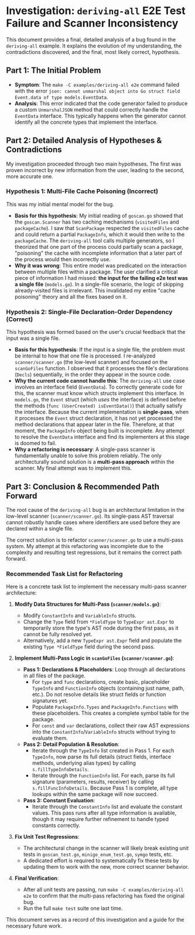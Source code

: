 # Investigation: `deriving-all` E2E Test Failure and Scanner Inconsistency

This document provides a final, detailed analysis of a bug found in the `deriving-all` example. It explains the evolution of my understanding, the contradictions discovered, and the final, most likely correct, hypothesis.

## Part 1: The Initial Problem

-   **Symptom**: The `make -C examples/deriving-all e2e` command failed with the error `json: cannot unmarshal object into Go struct field Event.data of type models.EventData`.
-   **Analysis**: This error indicated that the code generator failed to produce a custom `UnmarshalJSON` method that could correctly handle the `EventData` interface. This typically happens when the generator cannot identify all the concrete types that implement the interface.

## Part 2: Detailed Analysis of Hypotheses & Contradictions

My investigation proceeded through two main hypotheses. The first was proven incorrect by new information from the user, leading to the second, more accurate one.

### Hypothesis 1: Multi-File Cache Poisoning (Incorrect)

This was my initial mental model for the bug.

-   **Basis for this hypothesis**: My initial reading of `goscan.go` showed that the `goscan.Scanner` has two caching mechanisms (`visitedFiles` and `packageCache`). I saw that `ScanPackage` respected the `visitedFiles` cache and could return a partial `PackageInfo`, which it would then write to the `packageCache`. The `deriving-all` tool calls multiple generators, so I theorized that one part of the process could partially scan a package, "poisoning" the cache with incomplete information that a later part of the process would then incorrectly use.
-   **Why it was wrong**: This entire model was predicated on the interaction between multiple files within a package. The user clarified a critical piece of information I had missed: **the input for the failing e2e test was a single file** (`models.go`). In a single-file scenario, the logic of skipping already-visited files is irrelevant. This invalidated my entire "cache poisoning" theory and all the fixes based on it.

### Hypothesis 2: Single-File Declaration-Order Dependency (Correct)

This hypothesis was formed based on the user's crucial feedback that the input was a single file.

-   **Basis for this hypothesis**: If the input is a single file, the problem must be internal to how that one file is processed. I re-analyzed `scanner/scanner.go` (the low-level scanner) and focused on the `scanGoFiles` function. I observed that it processes the file's declarations (`Decls`) sequentially, in the order they appear in the source code.
-   **Why the current code cannot handle this**: The `deriving-all` use case involves an interface field (`EventData`). To correctly generate code for this, the scanner must know which structs implement this interface. In `models.go`, the `Event` struct (which *uses* the interface) is defined before the methods (`func (UserCreated) isEventData()`) that actually satisfy the interface.
    Because the current implementation is **single-pass**, when it processes the `Event` struct declaration, it has not yet processed the method declarations that appear later in the file. Therefore, at that moment, the `PackageInfo` object being built is incomplete. Any attempt to resolve the `EventData` interface and find its implementers at this stage is doomed to fail.
-   **Why a refactoring is necessary**: A single-pass scanner is fundamentally unable to solve this problem reliably. The only architecturally sound solution is a **multi-pass approach** within the scanner. My final attempt was to implement this.

## Part 3: Conclusion & Recommended Path Forward

The root cause of the `deriving-all` bug is an architectural limitation in the low-level scanner (`scanner/scanner.go`). Its single-pass AST traversal cannot robustly handle cases where identifiers are used before they are declared within a single file.

The correct solution is to refactor `scanner/scanner.go` to use a multi-pass system. My attempt at this refactoring was incomplete due to the complexity and resulting test regressions, but it remains the correct path forward.

### Recommended Task List for Refactoring
Here is a concrete task list to implement the necessary multi-pass scanner architecture:

1.  **Modify Data Structures for Multi-Pass (`scanner/models.go`)**:
    *   Modify `ConstantInfo` and `VariableInfo` structs.
    *   Change the `Type` field from `*FieldType` to `TypeExpr ast.Expr` to temporarily store the type's AST node during the first pass, as it cannot be fully resolved yet.
    *   Alternatively, add a new `TypeExpr ast.Expr` field and populate the existing `Type *FieldType` field during the second pass.

2.  **Implement Multi-Pass Logic in `scanGoFiles` (`scanner/scanner.go`)**:
    *   **Pass 1: Declarations & Placeholders**: Loop through all declarations in all files of the package.
        *   For `type` and `func` declarations, create basic, placeholder `TypeInfo` and `FunctionInfo` objects (containing just name, path, etc.). Do not resolve details like struct fields or function signatures yet.
        *   Populate `PackageInfo.Types` and `PackageInfo.Functions` with these placeholders. This creates a complete symbol table for the package.
        *   For `const` and `var` declarations, collect their raw AST expressions into the `ConstantInfo`/`VariableInfo` structs without trying to evaluate them.
    *   **Pass 2: Detail Population & Resolution**:
        *   Iterate through the `TypeInfo` list created in Pass 1. For each `TypeInfo`, now parse its full details (struct fields, interface methods, underlying alias types) by calling `s.fillTypeInfoDetails`.
        *   Iterate through the `FunctionInfo` list. For each, parse its full signature (parameters, results, receiver) by calling `s.fillFuncInfoDetails`. Because Pass 1 is complete, all type lookups within the same package will now succeed.
    *   **Pass 3: Constant Evaluation**:
        *   Iterate through the `ConstantInfo` list and evaluate the constant values. This pass runs after all type information is available, though it may require further refinement to handle typed constants correctly.

3.  **Fix Unit Test Regressions**:
    *   The architectural change in the scanner will likely break existing unit tests in `goscan_test.go`, `minigo_enum_test.go`, `symgo` tests, etc.
    *   A dedicated effort is required to systematically fix these tests by updating them to work with the new, more correct scanner behavior.

4.  **Final Verification**:
    *   After all unit tests are passing, run `make -C examples/deriving-all e2e` to confirm that the multi-pass refactoring has fixed the original bug.
    *   Run the full `make test` suite one last time.

This document serves as a record of this investigation and a guide for the necessary future work.

